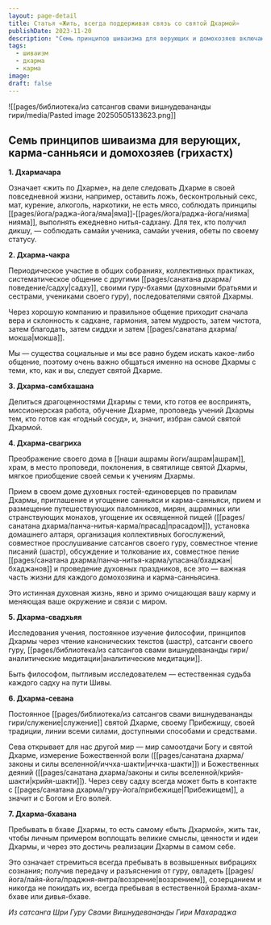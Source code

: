 ```yaml
---
layout: page-detail
title: Статья «Жить, всегда поддерживая связь со святой Дхармой»
publishDate: 2023-11-20
description: "Семь принципов шиваизма для верующих и домохозяев включают: жить по Дхарме, регулярно общаться с единомышленниками, делиться учением с готовыми, превращать дом в духовный центр, постоянно изучать философию, служить традиции и воплощать Дхарму в жизни. Эти принципы очищают карму, укрепляют связь с Богом и помогают реализовать высшие смыслы Дхармы в повседневности."
tags:
  - шиваизм
  - дхарма
  - карма
image: 
draft: false
---
```

![[pages/библиотека/из сатсангов свами вишнудевананды гири/media/Pasted image 20250505133623.png]]

## **Семь принципов шиваизма для верующих, карма-санньяси и домохозяев (грихастх)**

**1\. Дхармачара** 

 Означает «жить по Дхарме», на деле следовать Дхарме в своей повседневной жизни, например, оставить ложь, бесконтрольный секс, мат, курение, алкоголь, наркотики, не есть мясо, соблюдать принципы [[pages/йога/раджа-йога/яма|яма]]-[[pages/йога/раджа-йога/нияма|нияма]], выполнять ежедневно нитья-садхану. Для тех, кто получил дикшу, — соблюдать самайи ученика, самайи учения, обеты по своему статусу.

**2\. Дхарма-чакра** 

 Периодическое участие в общих собраниях, коллективных практиках, систематическое общение с другими [[pages/санатана дхарма/поведение/садху|садху]], своими гуру-бхаями (духовными братьями и сестрами, учениками своего гуру), последователями святой Дхармы.

 Через хорошую компанию и правильное общение приходит сначала вера и склонность к садхане, гармония, затем мудрость, затем чистота, затем благодать, затем сиддхи и затем [[pages/санатана дхарма/мокша|мокша]].

 Мы — существа социальные и мы все равно будем искать какое-либо общение, поэтому очень важно общаться именно на основе Дхармы с теми, кто, как и вы, следует святой Дхарме.

**3\. Дхарма-самбхашана** 

 Делиться драгоценностями Дхармы с теми, кто готов ее воспринять, миссионерская работа, обучение Дхарме, проповедь учений Дхармы тем, кто готов как «годный сосуд», и, значит, избран самой святой Дхармой.

**4\. Дхарма-свагриха** 

 Преображение своего дома в [[наши ашрамы йоги/ашрам|ашрам]], храм, в место проповеди, поклонения, в святилище святой Дхармы, мягкое приобщение своей семьи к учениям Дхармы.

 Прием в своем доме духовных гостей-единоверцев по правилам Дхармы, приглашение и угощение санньяси и карма-санньяси, прием и размещение путешествующих паломников, мирян, ашрамных или странствующих монахов, угощение их освященной пищей ([[pages/санатана дхарма/панча-нитья-карма/прасад|прасадом]]), установка домашнего алтаря, организация коллективных богослужений, совместное прослушивание сатсангов своего гуру, совместное чтение писаний (шастр), обсуждение и толкование их, совместное пение [[pages/санатана дхарма/панча-нитья-карма/упасана/бхаджан|бхаджанов]] и проведение духовных праздников, все это — важная часть жизни для каждого домохозяина и карма-санньясина.

 Это истинная духовная жизнь, явно и зримо очищающая вашу карму и меняющая ваше окружение и связи с миром.

**5\. Дхарма-свадхьяя** 

 Исследования учения, постоянное изучение философии, принципов Дхармы через чтение канонических текстов (шастр), сатсанги своего гуру, [[pages/библиотека/из сатсангов свами вишнудевананды гири/аналитические медитации|аналитические медитации]].

 Быть философом, пытливым исследователем — естественная судьба каждого садху на пути Шивы.

**6\. Дхарма-севана** 

 Постоянное [[pages/библиотека/из сатсангов свами вишнудевананды гири/служение|служение]] святой Дхарме, своему Прибежищу, своей традиции, линии всеми силами, доступными способами и средствами.

 Сева открывает для нас другой мир — мир самоотдачи Богу и святой Дхарме, измерение Божественной воли ([[pages/санатана дхарма/законы и силы вселенной/иччха-шакти|иччха-шакти]]) и Божественных деяний ([[pages/санатана дхарма/законы и силы вселенной/крийя-шакти|крийя-шакти]]). Через севу садху всегда может быть в контакте с [[pages/санатана дхарма/гуру-йога/прибежище|Прибежищем]], а значит и с Богом и Его волей.

**7\. Дхарма-бхавана** 

 Пребывать в бхаве Дхармы, то есть самому «быть Дхармой», жить так, чтобы личным примером воплощать великие смыслы, ценности и идеи Дхармы, и через это достичь реализации Дхармы в самом себе.

 Это означает стремиться всегда пребывать в возвышенных вибрациях сознания; получив передачу и разъяснения от гуру, овладеть [[pages/йога/лайя-йога/праджня-янтра/воззрение|воззрением]], созерцанием и никогда не покидать их, всегда пребывая в естественной Брахма-ахам-бхаве или дивья-бхаве.

*Из сатсанга Шри Гуру Свами Вишнудевананды Гири Махараджа*